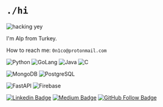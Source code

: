 # `./hi`


![hacking yey](https://media.giphy.com/media/KmHueA88mFABT9GkkR/giphy.gif)

I'm Alp from Turkey.

How to reach me:  `0n1co@protonmail.com`

![Python](https://img.shields.io/badge/Python-FFD43B?style=for-the-badge&logo=python&logoColor=blue)
![GoLang](https://img.shields.io/badge/Go-00ADD8?style=for-the-badge&logo=go&logoColor=white)
![Java](https://img.shields.io/badge/Java-ED8B00?style=for-the-badge&logo=java&logoColor=white)
![C](https://img.shields.io/badge/C-00599C?style=for-the-badge&logo=c&logoColor=white)


![MongoDB](https://img.shields.io/badge/MongoDB-4EA94B?style=for-the-badge&logo=mongodb&logoColor=white)
![PostgreSQL](https://img.shields.io/badge/PostgreSQL-316192?style=for-the-badge&logo=postgresql&logoColor=white)


![FastAPI](https://img.shields.io/badge/fastapi-109989?style=for-the-badge&logo=FASTAPI&logoColor=white)
![Firebase](https://img.shields.io/badge/firebase-ffca28?style=for-the-badge&logo=firebase&logoColor=black)


[![Linkedin Badge](https://img.shields.io/badge/-Linkedin-blue?style=flat&logo=Linkedin&logoColor=white&link=https://www.linkedin.com/in/alpkeskin/)](https://www.linkedin.com/in/alpkeskin/) [![Medium Badge](https://img.shields.io/badge/-Medium-black?style=flat&logo=Medium&logoColor=white&link=https://medium.com/@alpkeskin)](https://medium.com/@alpkeskin) [![GitHub Follow Badge](https://img.shields.io/github/followers/alpkeskin?label=follow&style=social)](https://github.com/alpkeskin)
